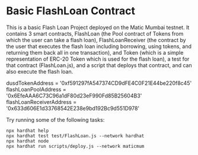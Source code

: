 # Basic FlashLoan Contract

This is a basic Flash Loan Project deployed on the Matic Mumbai testnet. It contains 3 smart contracts, FlashLoan (the Pool contract of Tokens from which the user can take a flash loan), FlashLoanReceiver (the contract by the user that executes the flash loan including borrowing, using tokens, and returning them back all in one transaction), and Token (which is a simple representation of ERC-20 Token which is used for the flash loan), a test for that contract (FlashLoan.js), and a script that deploys that contract, and can also execute the flash loan.

dusdTokenAddress = '0xf591297fA547374CD9dFE4C0F21E44be220f8c45'
flashLoanPoolAddress = '0x6EfeAAA6C73C96a1dF80d23eF990Fd85B25604B3'
flashLoanReceiverAddress = '0x633d606E1d33768542E238e9bd192Bc9d551D978'

Try running some of the following tasks:

```shell
npx hardhat help
npx hardhat test test/FlashLoan.js --network hardhat
npx hardhat node
npx hardhat run scripts/deploy.js --network maticmum
```
